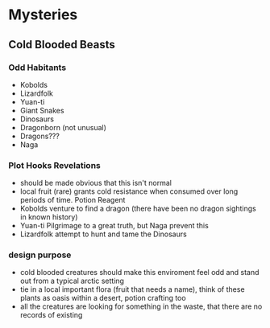 # Mysteries

## Cold Blooded Beasts

### Odd Habitants

- Kobolds
- Lizardfolk 
- Yuan-ti
- Giant Snakes
- Dinosaurs
- Dragonborn (not unusual)
- Dragons???
- Naga

### Plot Hooks Revelations

- should be made obvious that this isn't normal
- local fruit (rare) grants cold resistance when consumed over long periods of time. Potion Reagent
- Kobolds venture to find a dragon (there have been no dragon sightings in known history)
- Yuan-ti Pilgrimage to a great truth, but Naga prevent this
- Lizardfolk attempt to hunt and tame the Dinosaurs

### design purpose

- cold blooded creatures should make this enviroment feel odd and stand out from a typical arctic setting
- tie in a local important flora (fruit that needs a name), think of these plants as oasis within a desert, potion crafting too
- all the creatures are looking for something in the waste, that there are no records of existing